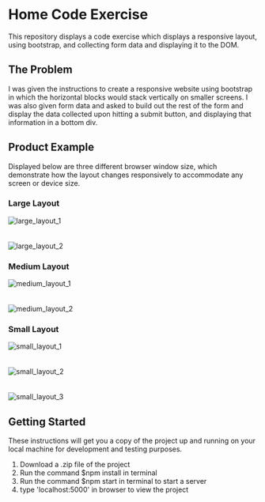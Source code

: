 # Home Code Exercise

This repository displays a code exercise which displays a responsive layout, using bootstrap, and collecting form data and displaying it to the DOM.

## The Problem
I was given the instructions to create a responsive website using bootstrap in which the horizontal blocks would stack vertically on smaller screens. I was also given form data and asked to build out the rest of the form and display the data collected upon hitting a submit button, and displaying that information in a bottom div.

## Product Example

Displayed below are three different browser window size, which demonstrate how the layout changes responsively to accommodate any screen or device size.

### Large Layout

![large_layout_1](large_layout_1.png)
<br /> <br /> <br />
![large_layout_2](large_layout_2.png)

### Medium Layout

![medium_layout_1](medium_layout_1.png)
<br /> <br /> <br />
![medium_layout_2](medium_layout_2.png)

### Small Layout

![small_layout_1](small_layout_1.png)
<br /> <br /> <br />
![small_layout_2](small_layout_2.png)
<br /> <br /> <br />
![small_layout_3](small_layout_3.png)
 
## Getting Started 

These instructions will get you a copy of the project up and running on your local machine for development and testing purposes.
1. Download a .zip file of the project
2. Run the command $npm install in terminal
3. Run the command $npm start in terminal to start a server
4. type 'localhost:5000' in browser to view the project
